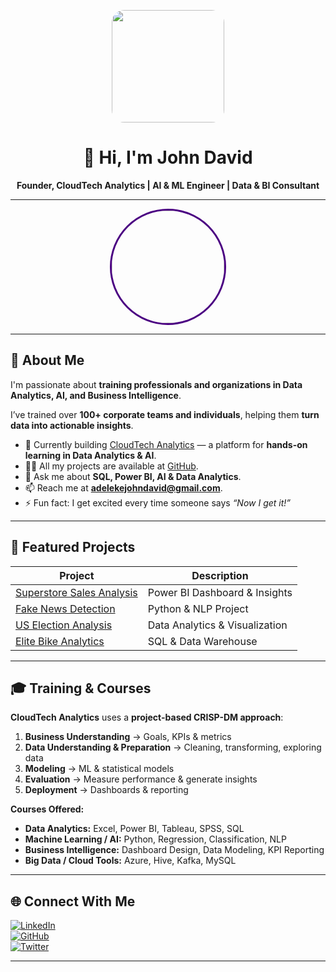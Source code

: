 <div align="center">

<img src="![cover photo](https://github.com/user-attachments/assets/464c2ea3-b7af-4fa7-9678-dabe2c535888)
" width="180" style="border-radius:20px;"/>

# 👋 Hi, I'm John David
**Founder, CloudTech Analytics | AI & ML Engineer | Data & BI Consultant**

</div>

---

<div align="center">
<img src="![john_podcast](https://github.com/user-attachments/assets/8e828eb1-822c-45b0-b5bb-1fd4d36e85b2)
" width="180" style="border-radius:50%; border:3px solid #4B0082;" />
</div>

---

## 💼 About Me

I'm passionate about **training professionals and organizations in Data Analytics, AI, and Business Intelligence**.  

I’ve trained over **100+ corporate teams and individuals**, helping them **turn data into actionable insights**.  

- 🔭 Currently building [CloudTech Analytics](https://cloudtechanalytics.github.io/cloudtech-website/) — a platform for **hands-on learning in Data Analytics & AI**.  
- 👨‍💻 All my projects are available at [GitHub](https://github.com/johndave74).  
- 💬 Ask me about **SQL, Power BI, AI & Data Analytics**.  
- 📫 Reach me at **adelekejohndavid@gmail.com**.  
- ⚡ Fun fact: I get excited every time someone says *“Now I get it!”*

---

## 🚀 Featured Projects

| Project | Description |
|---------|-------------|
| [Superstore Sales Analysis](https://github.com/johndave74/superstore-analysis) | Power BI Dashboard & Insights |
| [Fake News Detection](https://github.com/johndave74/fake-news-detection) | Python & NLP Project |
| [US Election Analysis](https://github.com/johndave74/us-election-analysis) | Data Analytics & Visualization |
| [Elite Bike Analytics](https://github.com/johndave74/elite-bike-analysis) | SQL & Data Warehouse |

---

## 🎓 Training & Courses

**CloudTech Analytics** uses a **project-based CRISP-DM approach**:

1. **Business Understanding** → Goals, KPIs & metrics  
2. **Data Understanding & Preparation** → Cleaning, transforming, exploring data  
3. **Modeling** → ML & statistical models  
4. **Evaluation** → Measure performance & generate insights  
5. **Deployment** → Dashboards & reporting  

**Courses Offered:**  
- **Data Analytics:** Excel, Power BI, Tableau, SPSS, SQL  
- **Machine Learning / AI:** Python, Regression, Classification, NLP  
- **Business Intelligence:** Dashboard Design, Data Modeling, KPI Reporting  
- **Big Data / Cloud Tools:** Azure, Hive, Kafka, MySQL  

---

## 🌐 Connect With Me

[![LinkedIn](https://img.shields.io/badge/LinkedIn-0077B5?style=flat&logo=linkedin&logoColor=white)](https://linkedin.com/in/john-david)  
[![GitHub](https://img.shields.io/badge/GitHub-181717?style=flat&logo=github&logoColor=white)](https://github.com/johndave74)  
[![Twitter](https://img.shields.io/badge/Twitter-1DA1F2?style=flat&logo=twitter&logoColor=white)](https://twitter.com/jdmachine74)  

---

